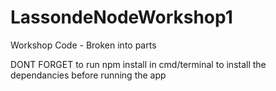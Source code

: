 # LassondeNodeWorkshop1
Workshop Code - Broken into parts

DONT FORGET to run npm install in cmd/terminal to install the dependancies before running the app

